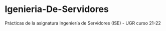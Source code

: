 # Igenieria-De-Servidores
Prácticas de la asignatura Ingeniería de Servidores (ISE) - UGR curso 21-22
